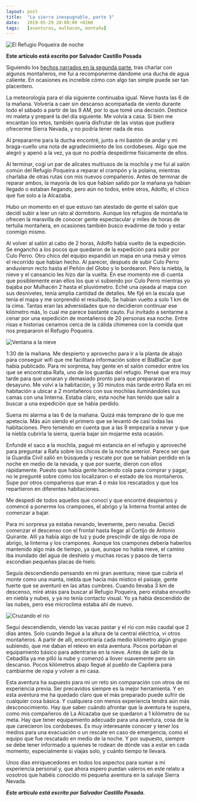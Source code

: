 ```yaml
---
layout: post
title:  "La sierra inexpugnable, parte 3"
date:   2019-05-29 20:00:00 +0200
tags:	[aventuras, mulhacen, montaña]
---
```


![El Refugio Poqueira de noche][noche]

**Este artículo está escrito por Salvador Castillo Posada**

Siguiendo los [hechos narrados en la segunda parte][2parte], tras charlar con
algunos montañeros, me fui a recomponerme dándome una ducha de agua caliente. En
ocasiones es increíble cómo con algo tan simple puede ser tan placentero.

La meteorología para el día siguiente continuaba igual. Nieve hasta las 6 de
la mañana. Volvería a caer sin descanso acompañada de viento durante todo el
sábado a partir de las 9 AM, por lo que tomé una decisión.
Deshice mi maleta y preparé la del día siguiente. Me volvía a casa. Si bien
me encantan los retos, también quería disfrutar de las vistas que pudiera
ofrecerme Sierra Nevada, y no podría tener nada de eso.

<!--more-->

Al prepararme para la ducha encontré, junto a mi bastón de andar y mi
braga-cuello una nota de agradecimiento de los cordobeses. Algo que me alegró y
apenó a la vez, ya que no podría despedirme físicamente de ellos.

Al terminar, cogí un par de alicates multiusos de la mochila y me fui al salón
común del Refugio Poqueira a reparar el crampón y la polaina, mientras charlaba
de otras rutas con mis nuevos compañeros. Antes de terminar de reparar ambos,
la mayoría de los que habían salido por la mañana ya habían llegado o estaban
llegando, pero aún no todos, entre otros, Adolfo, el chico que fue solo a la
Alcazaba.

Hubo un momento en el que estuvo tan atestado de gente el salón que decidí
subir a leer un rato al dormitorio. Aunque los refugios de montaña te ofrecen
la maravilla de conocer gente espectacular y miles de horas de tertulia
montañera, en ocasiones también busco evadirme de todo y estar conmigo mismo.

Al volver al salón al cabo de 2 horas, Adolfo había vuelto de la expedición.
Se enganchó a los pocos que quedaron de la expedición para subir por
Culo Perro. Otro chico del equipo expandió un mapa en una mesa y vimos el
recorrido que habían hecho. Al parecer, después de subir Culo Perro anduvieron
recto hasta el Peñón del Globo y lo bordearon. Pero la niebla, la nieve y el
cansancio les hizo dar la vuelta. En ese momento me di cuenta que posiblemente
eran ellos los que vi subiendo por Culo Perro mientras yo bajaba por Mulhacén 2
hasta el pluviómetro.
Eché una ojeada al mapa con sus desniveles, tenía amplia cantidad de detalles.
Me fijé en la escala que tenía el mapa y me sorprendió el resultado, Se habían
vuelto a solo 1 km de la cima. Tantas eran las adversidades que no decidieron
continuar ese kilómetro más, lo cual me parece bastante cauto.
Fui invitado a sentarme a cenar por una expedición de montañeros de 20 personas
esa noche. Entre risas e historias cenamos cerca de la cálida chimenea con la
comida que nos prepararon el Refugio Poqueira.

![Ventana a la nieve][ventana]

1:30 de la mañana. Me despierto y aprovecho para ir a la planta de abajo para
conseguir wifi que me facilitara información sobre el BlaBlaCar que había
publicado. Para mi sorpresa, hay gente en el salón comedor entre los que se
encontraba Rafa, uno de los guardas del refugio. Pensé que era muy tarde para
que cenaran y demasiado pronto para que prepararan el desayuno. Me volví a la
habitación, y 30 minutos más tarde entró Rafa en mi habitación a ubicar a 2
montañeros con sus mochilas iluminándoles sus camas con una linterna. Estaba
claro, esta noche han tenido que salir a buscar a una expedición que se había
perdido.

Suena mi alarma a las 6 de la mañana. Quizá más temprano de lo que me apetecía.
Más aún siendo el primero que se levantó de casi todas las habitaciones. Pero
teniendo en cuenta que a las 9 empezaría a nevar y que la niebla cubriría la
sierra, quería bajar sin mojarme esta ocasión.

Enfundé el saco a la mochila, pagué mi estancia en el refugio y aproveché para
preguntar a Rafa sobre los chicos de la noche anterior. Parece ser que la
Guardia Civil salió en búsqueda y rescate por que se habían perdido en la noche
en medio de la nevada, y que por suerte, dieron con ellos rápidamente.
Puesto que había gente haciendo cola para comprar y pagar, no le pregunté
sobre cómo los localizaron o el estado de los montañeros. Supe por otros
compañeros que eran 4 o más los rescatados y que los repartieron en diferentes
habitaciones.

Me despedí de todos aquellos que conocí y que encontré despiertos y comencé a
ponerme los crampones, el abrigo y la linterna frontal antes de comenzar a
bajar.

Para mi sorpresa ya estaba nevando, levemente, pero nevaba. Decidí comenzar el
descenso con el frontal hasta llegar al Cortijo de Antonio Quirante. Allí ya
había algo de luz y pude prescindir de algo de ropa de abrigo, la linterna y
los crampones. Aunque los crampones debería haberlos mantenido algo más de
tiempo, ya que, aunque no había nieve, el camino iba inundado del agua de
deshielo y muchas rocas y pasos de tierra escondían pequeñas placas de hielo.

Seguía descendiendo pensando en mi gran aventura; nieve que cubría el monte
como una manta, niebla que hacía más místico el paisaje, gente fuerte que se
aventuró en las altas cumbres. Cuando llevaba 3 km de descenso, miré atrás para
buscar al Refugio Poqueira, pero estaba envuelto en niebla y nubes, y ya no
tenía contacto visual. Yo ya había descendido de las nubes, pero ese microclima
estaba ahí de nuevo.

![Cruzando el rio][rio]

Seguí descendiendo, viendo las vacas pastar y el río con más caudal que 2 días
antes. Solo cuando llegué a la altura de la central eléctrica, vi otros
montañeros. A partir de allí, encontraría cada medio kilómetro algún grupo
subiendo, que me daban el relevo en esta aventura. Pocos portaban el
equipamiento básico para adentrarse en la nieve.
Antes de salir de la Cebadilla ya me pilló la nube y comenzó a llover
suavemente pero sin descanso. Pocos kilómetros abajo llegué al pueblo de
Capileira para cambiarme de ropa y volver a mi casa.

Esta aventura ha supuesto para mi un reto sin comparación con otros de mi
experiencia previa. Ser precavidos siempre es la mejor herramienta. Y en esta
aventura me ha quedado claro que el más preparado puede sufrir de cualquier
cosa básica. Y cualquiera con menos experiencia tendrá aún más desconocimiento.
Hay que saber cuándo afrontar que la aventura te supera, como mis compañeros de
La Alcazaba que se quedaron a 1 kilómetro de su meta. Hay que tener
equipamiento adecuado para una aventura, cosa de la que carecieron los
cordobeses. Es muy interesante conocer y tener los medios para una evacuación o
un rescate en caso de emergencia, como el equipo que fue rescatado en medio de
la noche. Y por supuesto, siempre se debe tener informado a quienes te rodean
de dónde vas a estar en cada momento, especialmente si viajas solo, y cuánto
tiempo te llevará.

Unos días enriquecedores en todos los aspectos para sumar a mi experiencia
personal y, que ahora espero puedan valeros en este relato a vosotros que
habéis conocido mi pequeña aventura en la salvaje Sierra Nevada.

**_Este artículo está escrito por Salvador Castillo Posada._**

[noche]:	{{site.url}}/assets/20190530-01-refugio_noche_nevando.png
[ventana]:	{{site.url}}/assets/20190530-02-ventana_nevando.png
[rio]:		{{site.url}}/assets/20190530-03-cruzando_rio.png
[2parte]:	{{site.url}}/2019/04/27/la-sierra-inexpugnable2.html
